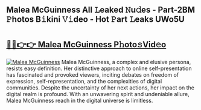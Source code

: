 ## Malea McGuinness All 𝙻eaked 𝙽u𝚍es - Part-2BM 𝙿hotos B𝚒kini 𝚅𝚒deo - Hot 𝙿art 𝙻eaks UWo5U

# <h2><a href="http://ld3lewl.urlbe.top/?page=Malea+McGuinness">🔗🔗👉👉 Malea McGuinness P𝚑oto𝚜Vid𝚎o</a></h2>

[![Malea McGuinness](https://i.imgur.com/eBuTRDB.gif)](http://ld3lewl.urlbe.top/?page=Malea+McGuinness)
Malea McGuinness, a complex and elusive persona, resists easy definition. Her distinctive approach to online self-presentation has fascinated and provoked viewers, inciting debates on freedom of expression, self-representation, and the complexities of digital communities. Despite the uncertainty of her next actions, her impact on the digital realm is profound. With an unwavering spirit and undeniable allure, Malea McGuinness reach in the digital universe is limitless.
